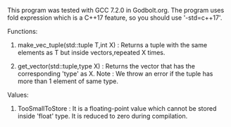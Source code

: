 This program was tested with GCC 7.2.0 in Godbolt.org.
The program uses fold expression which is a C++17 feature, so you should use '-std=c++17'.

Functions:
1. make_vec_tuple(std::tuple T,int X) :
Returns a tuple with the same elements as T but inside vectors,repeated X times.

2. get_vector(std::tuple,type X) :
Returns the vector that has the corresponding 'type' as X.
Note : We throw an error if the tuple has more than 1 element of same type.

Values:
1. TooSmallToStore : 
It is a floating-point value which cannot be stored inside 'float' type.
It is reduced to zero during compilation.
